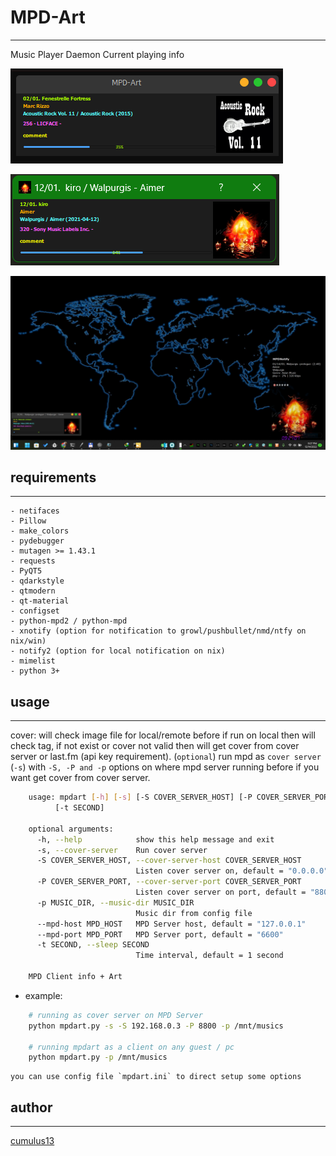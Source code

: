 # MPD-Art
--------------------
    
Music Player Daemon Current playing info
    

![screenshot 3](https://github.com/cumulus13/mpdart/blob/8dfe1e539cd5c7bd9cfe9e501c965456be8343a8/screenshot.png "Screenshot Example 1")

![screenshot 2](https://github.com/cumulus13/mpdart/blob/24e2c23b28960c02a70b2672f188317b2d6ba669/screenshot1.png "Screenshot Example 2")

![screenshot 3](https://github.com/cumulus13/mpdart/blob/e219ba2ce408452795c5c1b01c74d8d59302bc6a/screenshot2.jpg "Screenshot Example 3")
    
## requirements
-------------------
    - netifaces
    - Pillow
    - make_colors
    - pydebugger
    - mutagen >= 1.43.1
    - requests
    - PyQT5
    - qdarkstyle
    - qtmodern
    - qt-material
    - configset
    - python-mpd2 / python-mpd
    - xnotify (option for notification to growl/pushbullet/nmd/ntfy on nix/win)
    - notify2 (option for local notification on nix)
    - mimelist
    - python 3+
    
## usage
----------------
    
cover: will check image file for local/remote before if run on local then will check tag, if not exist or cover not valid then will get cover from cover server or last.fm (api key requirement). (`optional`) run mpd as `cover server` (`-s`) with `-S, -P and -p` options on where mpd server running before if you want get cover from cover server.
    
```bash
    usage: mpdart [-h] [-s] [-S COVER_SERVER_HOST] [-P COVER_SERVER_PORT] [-p MUSIC_DIR] [--mpd-host MPD_HOST] [--mpd-port MPD_PORT]
          [-t SECOND]
    
    optional arguments:
      -h, --help            show this help message and exit
      -s, --cover-server    Run cover server
      -S COVER_SERVER_HOST, --cover-server-host COVER_SERVER_HOST
                            Listen cover server on, default = "0.0.0.0"
      -P COVER_SERVER_PORT, --cover-server-port COVER_SERVER_PORT
                            Listen cover server on port, default = "8800"
      -p MUSIC_DIR, --music-dir MUSIC_DIR
                            Music dir from config file
      --mpd-host MPD_HOST   MPD Server host, default = "127.0.0.1"
      --mpd-port MPD_PORT   MPD Server port, default = "6600"
      -t SECOND, --sleep SECOND
                            Time interval, default = 1 second
    
    MPD Client info + Art
```
    
* example:
```bash
    # running as cover server on MPD Server
    python mpdart.py -s -S 192.168.0.3 -P 8800 -p /mnt/musics
    
    # running mpdart as a client on any guest / pc
    python mpdart.py -p /mnt/musics
```

    you can use config file `mpdart.ini` to direct setup some options
    
## author
---------
[cumulus13](mailto:cumulus13@gmail.com)
    